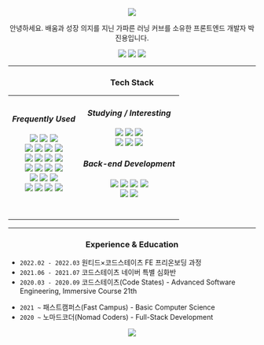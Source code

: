 <div align="center">
  <a href="#"><img src="https://capsule-render.vercel.app/api?type=waving&color=_hexcode&height=100&section=header&text=dev.jinyongp&desc=Front-end%20Developer&descAlignY=80&fontSize=50&fontColor=ccc&fontAlignY=40" /></a>
  
  <p>안녕하세요. 배움과 성장 의지를 지닌 가파른 러닝 커브를 소유한 프론트엔드 개발자 박진용입니다.</p>
  
  <div>
    <a href="mailto:dev.jinyongp@gmail.com"><img src="https://img.shields.io/badge/-Gmail-EA4335?logo=gmail&logoColor=white&style=flat" /></a>
    <a href="https://jinyongp.dev"><img src="https://img.shields.io/badge/-Dev Blog-003E54?logo=devpost&logoColor=white&style=flat" /></a>
    <a href="#"><img src="https://hits.seeyoufarm.com/api/count/incr/badge.svg?url=https%3A%2F%2Fgithub.com%2Fjinyongp%2Fhit-counter&count_bg=%2340433E&title_bg=%23181717&icon=github.svg&icon_color=%23E7E7E7&title=Visits&edge_flat=false"/></a>
  </div>
  
  <hr />
  
  <h3>Tech Stack</h3>
  
  <table>
  <tr align="center">
  <td>
  <h4><i>Frequently Used</i></h4>
  <div>
    <a href="#"><img src="https://img.shields.io/badge/-React.js / RN-61DAFB?logo=react&logoColor=white&style=flat" /></a>
    <a href="#"><img src="https://img.shields.io/badge/-Modern JS-F7DF1E?logo=javascript&logoColor=white&style=flat" /></a>
    <a href="#"><img src="https://img.shields.io/badge/-TypeScript-3178C6?logo=typescript&logoColor=white&style=flat" /></a>
  </div>

  <div>
    <a href="#"><img src="https://img.shields.io/badge/-Styled Components-DB7093?logo=styledcomponents&logoColor=white&style=flat" /></a>
    <a href="#"><img src="https://img.shields.io/badge/-Tailwind CSS-06B6D4?logo=tailwindcss&logoColor=white&style=flat" /></a>
    <a href="#"><img src="https://img.shields.io/badge/-Webpack-8DD6F9?logo=webpack&logoColor=white&style=flat" /></a>
    <a href="#"><img src="https://img.shields.io/badge/-Babel-F9DC3E?logo=babel&logoColor=white&style=flat" /></a>
  </div>

  <div>
    <a href="#"><img src="https://img.shields.io/badge/-Apollo GraphQL-311C87?logo=apollographql&logoColor=white&style=flat" /></a>
    <a href="#"><img src="https://img.shields.io/badge/-WebRTC-333333?logo=webrtc&logoColor=white&style=flat" /></a>
    <a href="#"><img src="https://img.shields.io/badge/-SocketIO-010101?logo=socketdotio&logoColor=white&style=flat" /></a>
    <a href="#"><img src="https://img.shields.io/badge/-JWT-000000?logo=jsonwebtokens&logoColor=white&style=flat" /></a>
  </div>

  <div>
    <a href="#"><img src="https://img.shields.io/badge/-Github Actions-2088FF?logo=githubactions&logoColor=white&style=flat" /></a>
    <a href="#"><img src="https://img.shields.io/badge/-Netlify-00C7B7?logo=netlify&logoColor=white&style=flat" /></a>
    <a href="#"><img src="https://img.shields.io/badge/-Heroku-430098?logo=heroku&logoColor=white&style=flat" /></a>
    <a href="#"><img src="https://img.shields.io/badge/-Vercel-000000?logo=vercel&logoColor=white&style=flat" /></a>
  </div>

  <div>
    <a href="#"><img src="https://img.shields.io/badge/-GCP-4285F4?logo=googlecloud&logoColor=white&style=flat" /></a>
    <a href="#"><img src="https://img.shields.io/badge/-AWS EC2|S3|RDS-232F3E?logo=amazonaws&logoColor=white&style=flat" /></a>
    <a href="#"><img src="https://img.shields.io/badge/-Serverless-FD5750?logo=serverless&logoColor=white&style=flat" /></a>
  </div>

  <div>
    <a href="#"><img src="https://img.shields.io/badge/-ESLint-4B32C3?logo=eslint&logoColor=white&style=flat" /></a>
    <a href="#"><img src="https://img.shields.io/badge/-Prettier-F7B93E?logo=prettier&logoColor=white&style=flat" /></a>
    <a href="#"><img src="https://img.shields.io/badge/-VSCode-007ACC?logo=visualstudiocode&logoColor=white&style=flat" /></a>
    <a href="#"><img src="https://img.shields.io/badge/-Chrome DevTools-4285F4?logo=googlechrome&logoColor=white&style=flat" /></a>
  </div>
    
  <h6></h6>
  </td>
  <td>
  <h4><i>Studying / Interesting</i></h4>
  <div>
    <a href="#"><img src="https://img.shields.io/badge/-Vue.js-4FC08D?logo=vuedotjs&logoColor=white&style=flat" /></a>
    <a href="#"><img src="https://img.shields.io/badge/-React 18-61DAFB?logo=react&logoColor=white&style=flat" /></a>
    <a href="#"><img src="https://img.shields.io/badge/-Next.js-000000?logo=nextdotjs&logoColor=white&style=flat" /></a>
  </div> 
  <div>
    <a href="#"><img src="https://img.shields.io/badge/-D3.js-F9A03C?logo=d3dotjs&logoColor=white&style=flat" /></a>
    <a href="#"><img src="https://img.shields.io/badge/-HTML5 Canvas-E34F26?logo=html5&logoColor=white&style=flat" /></a>
    <a href="#"><img src="https://img.shields.io/badge/-Framer Motion-0055FF?logo=framer&logoColor=white&style=flat" /></a>
  </div>

  <h4><i>Back-end Development</i></h4>
  <div>
    <a href="#"><img src="https://img.shields.io/badge/-Node.js-339933?logo=nodedotjs&logoColor=white&style=flat" /></a>
    <a href="#"><img src="https://img.shields.io/badge/-Express-000000?logo=express&logoColor=white&style=flat" /></a>
    <a href="#"><img src="https://img.shields.io/badge/-RestAPI-000000?&style=flat" /></a>
    <a href="#"><img src="https://img.shields.io/badge/-GraphQL-E10098?logo=graphql&logoColor=white&style=flat" /></a>
  </div>
  <div>
    <a href="#"><img src="https://img.shields.io/badge/-PostgreSQL-4169E1?logo=postgresql&logoColor=white&style=flat" /></a>
    <a href="#"><img src="https://img.shields.io/badge/-Prisma-2D3748?logo=prisma&logoColor=white&style=flat" /></a>
  </div>
    
  <h6></h6>
  </td>
  </tr>
  </table>
  
  <hr />
  
  <h3>Experience & Education</h3>
  
  <div align="left">
    <ul>
      <li><code>2022.02 - 2022.03</code> 원티드×코드스테이츠 FE 프리온보딩 과정</li>
      <li><code>2021.06 - 2021.07</code> 코드스테이츠 네이버 특별 심화반</li>
      <li><code>2020.03 - 2020.09</code> 코드스테이츠(Code States) - Advanced Software Engineering, Immersive Course 21th</li>
    </ul>
    <ul>
      <li><code>2021 ~</code> 패스트캠퍼스(Fast Campus) - Basic Computer Science</li>
      <li><code>2020 ~</code> 노마드코더(Nomad Coders) - Full-Stack Development</li>
    </ul>
  </div>
  
  <a href="#"><img src="https://capsule-render.vercel.app/api?type=waving&color=_hexcode&height=100&section=footer" /></a>
</div>
<!-- https://shields.io -->
<!-- https://simpleicons.org -->
<!-- https://github.com/kyechan99/capsule-render -->
